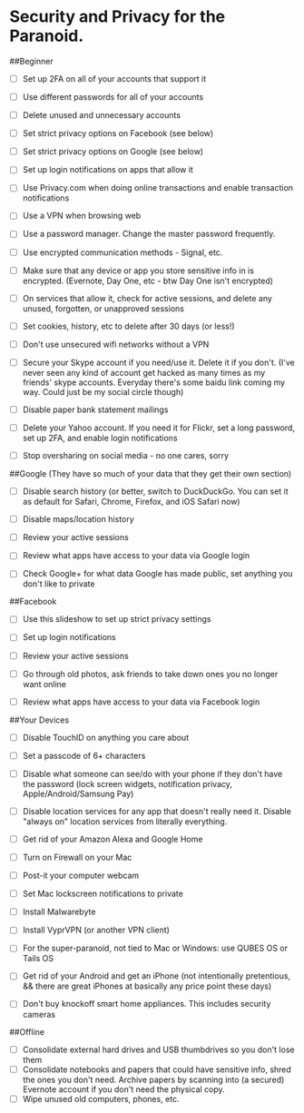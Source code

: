 # Security and Privacy for the Paranoid.  

##Beginner

* [ ] Set up 2FA on all of your accounts that support it
* [ ] Use different passwords for all of your accounts
* [ ] Delete unused and unnecessary accounts
* [ ] Set strict privacy options on Facebook (see below)
* [ ] Set strict privacy options on Google (see below)
* [ ] Set up login notifications on apps that allow it
* [ ] Use Privacy.com when doing online transactions and enable transaction notifications
* [ ] Use a VPN when browsing web
* [ ] Use a password manager. Change the master password frequently.
* [ ] Use encrypted communication methods - Signal, etc.
* [ ] Make sure that any device or app you store sensitive info in is encrypted. (Evernote, Day One, etc - btw Day One isn't encrypted)
* [ ] On services that allow it, check for active sessions, and delete any unused, forgotten, or unapproved sessions
* [ ] Set cookies, history, etc to delete after 30 days (or less!)
* [ ] Don't use unsecured wifi networks without a VPN
* [ ] Secure your Skype account if you need/use it. Delete it if you don't. (I've never seen any kind of account get hacked as many times as my friends' skype accounts. Everyday there's some baidu link coming my way. Could just be my social circle though)
* [ ] Disable paper bank statement mailings
* [ ] Delete your Yahoo account. If you need it for Flickr, set a long password, set up 2FA, and enable login notifications
* [ ] Stop oversharing on social media - no one cares, sorry


##Google
(They have so much of your data that they get their own section)

* [ ] Disable search history (or better, switch to DuckDuckGo. You can set it as default for Safari, Chrome, Firefox, and iOS Safari now)
* [ ] Disable maps/location history
* [ ] Review your active sessions
* [ ] Review what apps have access to your data via Google login
* [ ] Check Google+ for what data Google has made public, set anything you don't like to private


##Facebook

* [ ] Use this slideshow to set up strict privacy settings
* [ ] Set up login notifications
* [ ] Review your active sessions
* [ ] Go through old photos, ask friends to take down ones you no longer want online
* [ ] Review what apps have access to your data via Facebook login


##Your Devices

* [ ] Disable TouchID on anything you care about
* [ ] Set a passcode of 6+ characters
* [ ] Disable what someone can see/do with your phone if they don't have the password (lock screen widgets, notification privacy, Apple/Android/Samsung Pay)
* [ ] Disable location services for any app that doesn't really need it. Disable "always on" location services from literally everything.
* [ ] Get rid of your Amazon Alexa and Google Home
* [ ] Turn on Firewall on your Mac
* [ ] Post-it your computer webcam
* [ ] Set Mac lockscreen notifications to private
* [ ] Install Malwarebyte
* [ ] Install VyprVPN (or another VPN client)
* [ ] For the super-paranoid, not tied to Mac or Windows: use QUBES OS or Tails OS
* [ ] Get rid of your Android and get an iPhone (not intentionally pretentious, && there are great iPhones at basically any price point these days)
* [ ] Don't buy knockoff smart home appliances. This includes security cameras


##Offline

* [ ] Consolidate external hard drives and USB thumbdrives so you don't lose them
* [ ] Consolidate notebooks and papers that could have sensitive info, shred the ones you don't need. Archive papers by scanning into (a secured) Evernote account if you don't need the physical copy.
* [ ] Wipe unused old computers, phones, etc.
